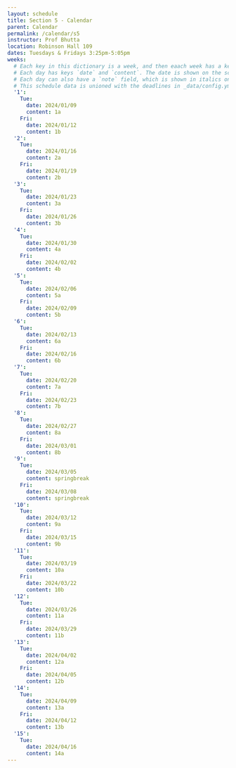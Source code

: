 ```yaml
---
layout: schedule
title: Section 5 - Calendar
parent: Calendar
permalink: /calendar/s5
instructor: Prof Bhutta
location: Robinson Hall 109
dates: Tuesdays & Fridays 3:25pm-5:05pm
weeks:
  # Each key in this dictionary is a week, and then eaach week has a key in [Mon, Tue, Wed, Thu, Fri].
  # Each day has keys `date` and `content`. The date is shown on the schedule, and `content` is a key into the yml file in _data/modules.yml. `content` may be an array.
  # Each day can also have a `note` field, which is shown in italics on the calendar.
  # This schedule data is unioned with the deadlines in _data/config.yml
  '1':
    Tue:
      date: 2024/01/09
      content: 1a
    Fri:
      date: 2024/01/12
      content: 1b
  '2':
    Tue:
      date: 2024/01/16
      content: 2a
    Fri:
      date: 2024/01/19
      content: 2b
  '3':
    Tue:
      date: 2024/01/23
      content: 3a
    Fri:
      date: 2024/01/26
      content: 3b
  '4':
    Tue:
      date: 2024/01/30
      content: 4a
    Fri:
      date: 2024/02/02
      content: 4b
  '5':
    Tue:
      date: 2024/02/06
      content: 5a
    Fri:
      date: 2024/02/09
      content: 5b
  '6':
    Tue:
      date: 2024/02/13
      content: 6a
    Fri:
      date: 2024/02/16
      content: 6b
  '7':
    Tue:
      date: 2024/02/20
      content: 7a
    Fri:
      date: 2024/02/23
      content: 7b
  '8':
    Tue:
      date: 2024/02/27
      content: 8a
    Fri:
      date: 2024/03/01
      content: 8b
  '9':
    Tue:
      date: 2024/03/05
      content: springbreak
    Fri:
      date: 2024/03/08
      content: springbreak
  '10':
    Tue:
      date: 2024/03/12
      content: 9a
    Fri:
      date: 2024/03/15
      content: 9b
  '11':
    Tue:
      date: 2024/03/19
      content: 10a
    Fri:
      date: 2024/03/22
      content: 10b
  '12':
    Tue:
      date: 2024/03/26
      content: 11a
    Fri:
      date: 2024/03/29
      content: 11b
  '13':
    Tue:
      date: 2024/04/02
      content: 12a
    Fri:
      date: 2024/04/05
      content: 12b
  '14':
    Tue:
      date: 2024/04/09
      content: 13a
    Fri:
      date: 2024/04/12
      content: 13b
  '15':
    Tue:
      date: 2024/04/16
      content: 14a
---
```

